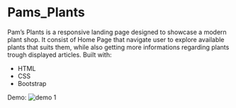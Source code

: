 # Pams_Plants
Pam’s Plants is a responsive landing page designed to showcase a modern plant shop. It consist of Home Page that navigate user to explore available plants that suits them, while also getting more informations regarding plants trough displayed articles.
Built with: 
- HTML
- CSS
- Bootstrap

Demo:
![demo 1](https://github.com/user-attachments/assets/a7b54695-f34f-4ef6-9ccc-71947ce85881)

